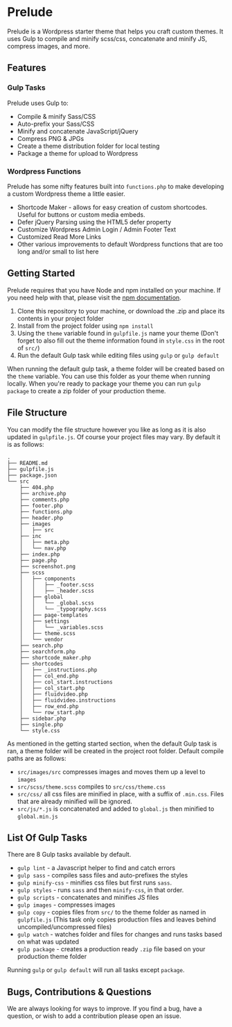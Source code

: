 # Prelude #

Prelude is a Wordpress starter theme that helps you craft custom themes. It uses
Gulp to compile and minify scss/css, concatenate and minify JS, compress images,
and more.

## Features ##

### Gulp Tasks ###
Prelude uses Gulp to:
* Compile & minify Sass/CSS
* Auto-prefix your Sass/CSS
* Minify and concatenate JavaScript/jQuery
* Compress PNG & JPGs
* Create a theme distribution folder for local testing
* Package a theme for upload to Wordpress

### Wordpress Functions ###
Prelude has some nifty features built into `functions.php` to make developing a custom Wordpress theme a little easier.
* Shortcode Maker - allows for easy creation of custom shortcodes. Useful for buttons or custom media embeds.
* Defer jQuery Parsing using the HTML5 defer property
* Customize Wordpress Admin Login / Admin Footer Text
* Customized Read More Links
* Other various improvements to default Wordpress functions that are too long and/or small to list here

## Getting Started ##
Prelude requires that you have Node and npm installed on your machine. If you need help with that, please visit the [npm documentation](https://docs.npmjs.com/getting-started/installing-node).

1. Clone this repository to your machine, or download the .zip and place its contents in your project folder
2. Install from the project folder using `npm install`
3. Using the `theme` variable found in `gulpfile.js` name your theme (Don't forget to also fill out the theme information found in `style.css` in the root of `src/`)
4. Run the default Gulp task while editing files using `gulp` or `gulp default`

When running the default gulp task, a theme folder will be created based on the `theme` variable. You can use this folder as your theme when running locally. When you're ready to package your theme you can run `gulp package` to create a zip folder of your production theme.

## File Structure ##
You can modify the file structure however you like as long as it is also updated in `gulpfile.js`. Of course your project files may vary. By default it is as follows:

```
.
├── README.md
├── gulpfile.js
├── package.json
└── src
    ├── 404.php
    ├── archive.php
    ├── comments.php
    ├── footer.php
    ├── functions.php
    ├── header.php
    ├── images
    │	├── src
    ├── inc
    │   ├── meta.php
    │   └── nav.php
    ├── index.php
    ├── page.php
    ├── screenshot.png
    ├── scss
    │   ├── components
    │   │   ├── _footer.scss
    │   │   ├── _header.scss
    │   ├── global
    │   │   └── _global.scss
    │   │   └── _typography.scss
    │   ├── page-templates
    │   ├── settings
    │   │   └── _variables.scss
    │   ├── theme.scss
    │   └── vendor
    ├── search.php
    ├── searchform.php
    ├── shortcode_maker.php
    ├── shortcodes
    │   ├── _instructions.php
    │   ├── col_end.php
    │   ├── col_start.instructions
    │   ├── col_start.php
    │   ├── fluidvideo.php
    │   ├── fluidvideo.instructions
    │   ├── row_end.php
    │   └── row_start.php
    ├── sidebar.php
    ├── single.php
    └── style.css
```

As mentioned in the getting started section, when the default Gulp task is ran, a theme folder will be created in the project root folder. Default compile paths are as follows:

* `src/images/src` compresses images and moves them up a level to `images`
* `src/scss/theme.scss` compiles to `src/css/theme.css`
* `src/css/` all css files are minified in place, with a suffix of `.min.css`. Files that are already minified will be ignored.  
* `src/js/*.js` is concatenated and added to `global.js` then minified to `global.min.js`

## List Of Gulp Tasks ##
There are 8 Gulp tasks available by default.

* `gulp lint` - a Javascript helper to find and catch errors
* `gulp sass` - compiles sass files and auto-prefixes the styles
* `gulp minify-css` - minifies css files but first runs `sass`.
* `gulp styles` - runs `sass` and then `minify-css`, in that order.
* `gulp scripts` - concatenates and minifies JS files
* `gulp images` - compresses images
* `gulp copy` - copies files from `src/` to the theme folder as named in `gulpfile.js` (This task only copies production files and leaves behind uncompiled/uncompressed files)
* `gulp watch` - watches folder and files for changes and runs tasks based on what was updated
* `gulp package` - creates a production ready `.zip` file based on your production theme folder

Running `gulp` or `gulp default` will run all tasks except `package`.

## Bugs, Contributions & Questions ##
We are always looking for ways to improve. If you find a bug, have a question, or wish to add a contribution please open an issue.
